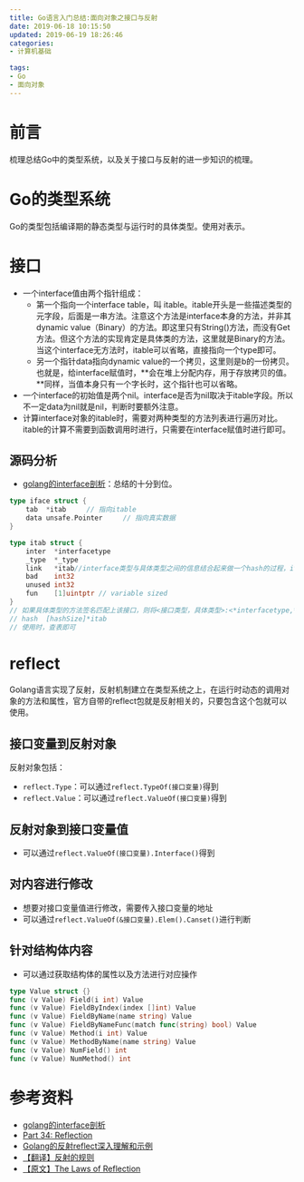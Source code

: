 ```yaml
---
title: Go语言入门总结:面向对象之接口与反射
date: 2019-06-18 10:15:50
updated: 2019-06-19 18:26:46
categories:
- 计算机基础

tags:
- Go
- 面向对象
---
```

# 前言
梳理总结Go中的类型系统，以及关于接口与反射的进一步知识的梳理。

<!-- more -->
# Go的类型系统
Go的类型包括编译期的静态类型与运行时的具体类型。使用<type value>对表示。

# 接口
- 一个interface值由两个指针组成：
    - 第一个指向一个interface table，叫 itable。itable开头是一些描述类型的元字段，后面是一串方法。注意这个方法是interface本身的方法，并非其dynamic value（Binary）的方法。即这里只有String()方法，而没有Get方法。但这个方法的实现肯定是具体类的方法，这里就是Binary的方法。当这个interface无方法时，itable可以省略，直接指向一个type即可。
    - 另一个指针data指向dynamic value的一个拷贝，这里则是b的一份拷贝。也就是，给interface赋值时，**会在堆上分配内存，用于存放拷贝的值。**同样，当值本身只有一个字长时，这个指针也可以省略。
- 一个interface的初始值是两个nil。interface是否为nil取决于itable字段。所以不一定data为nil就是nil，判断时要额外注意。
- 计算interface对象的itable时，需要对两种类型的方法列表进行遍历对比。itable的计算不需要到函数调用时进行，只需要在interface赋值时进行即可。

## 源码分析
- [golang的interface剖析](https://www.cnblogs.com/qqmomery/p/6298771.html)：总结的十分到位。
```go
type iface struct {
    tab  *itab     // 指向itable
    data unsafe.Pointer     // 指向真实数据
}

type itab struct {
    inter  *interfacetype
    _type  *_type
    link   *itab//interface类型与具体类型之间的信息结合起来做一个hash的过程，itab中的link就是hash中的拉链。
    bad    int32
    unused int32
    fun    [1]uintptr // variable sized
}
// 如果具体类型的方法签名匹配上该接口，则将<接口类型，具体类型>:<*interfacetype,*_type>对作为键值插入到一个全局hash table中。即：
// hash  [hashSize]*itab
// 使用时，查表即可
```

# reflect
Golang语言实现了反射，反射机制建立在类型系统之上，在运行时动态的调用对象的方法和属性，官方自带的reflect包就是反射相关的，只要包含这个包就可以使用。

## 接口变量到反射对象
反射对象包括：
- `reflect.Type`：可以通过`reflect.TypeOf(接口变量)`得到
- `reflect.Value`：可以通过`reflect.ValueOf(接口变量)`得到

## 反射对象到接口变量值
- 可以通过`reflect.ValueOf(接口变量).Interface()`得到

## 对内容进行修改
- 想要对接口变量值进行修改，需要传入接口变量的地址
- 可以通过`reflect.ValueOf(&接口变量).Elem().Canset()`进行判断

## 针对结构体内容
- 可以通过获取结构体的属性以及方法进行对应操作

```go
type Value struct {}
func (v Value) Field(i int) Value
func (v Value) FieldByIndex(index []int) Value
func (v Value) FieldByName(name string) Value
func (v Value) FieldByNameFunc(match func(string) bool) Value
func (v Value) Method(i int) Value
func (v Value) MethodByName(name string) Value
func (v Value) NumField() int
func (v Value) NumMethod() int
```

# 参考资料
- [golang的interface剖析](https://www.cnblogs.com/qqmomery/p/6298771.html)
- [Part 34: Reflection](https://golangbot.com/reflection/)
- [Golang的反射reflect深入理解和示例](https://juejin.im/post/5a75a4fb5188257a82110544)
- [【翻译】反射的规则](https://studygolang.com/articles/1010)
- [【原文】The Laws of Reflection](https://blog.golang.org/laws-of-reflection)

